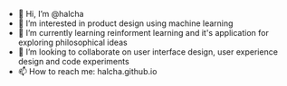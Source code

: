 - 👋 Hi, I’m @halcha
- 👀 I’m interested in product design using machine learning
- 🌱 I’m currently learning reinforment learning and it's application for exploring philosophical ideas 
- 💞️ I’m looking to collaborate on user interface design, user experience design and code experiments
- 📫 How to reach me: halcha.github.io

<!---
halcha/halcha is a ✨ special ✨ repository because its `README.md` (this file) appears on your GitHub profile.
You can click the Preview link to take a look at your changes.
--->
